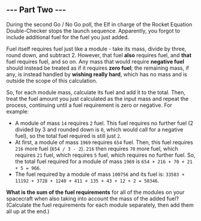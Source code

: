 ## --- Part Two ---

During the second Go / No Go poll, the Elf in charge of the Rocket Equation Double-Checker stops the launch sequence.  Apparently, you forgot to include additional fuel for the fuel you just added.

Fuel itself requires fuel just like a module - take its mass, divide by three, round down, and subtract 2.  However, that fuel **also** requires fuel, and **that** fuel requires fuel, and so on.  Any mass that would require **negative fuel** should instead be treated as if it requires **zero fuel**; the remaining mass, if any, is instead handled by **wishing really hard**, which has no mass and is outside the scope of this calculation.

So, for each module mass, calculate its fuel and add it to the total.  Then, treat the fuel amount you just calculated as the input mass and repeat the process, continuing until a fuel requirement is zero or negative. For example:

* A module of mass ``14`` requires ``2`` fuel.  This fuel requires no further fuel (2 divided by 3 and rounded down is ``0``, which would call for a negative fuel), so the total fuel required is still just ``2``.
* At first, a module of mass ``1969`` requires ``654`` fuel.  Then, this fuel requires ``216`` more fuel (``654 / 3 - 2``).  ``216`` then requires ``70`` more fuel, which requires ``21`` fuel, which requires ``5`` fuel, which requires no further fuel.  So, the total fuel required for a module of mass ``1969`` is ``654 + 216 + 70 + 21 + 5 = 966``.
* The fuel required by a module of mass ``100756`` and its fuel is: ``33583 + 11192 + 3728 + 1240 + 411 + 135 + 43 + 12 + 2 = 50346``.

**What is the sum of the fuel requirements** for all of the modules on your spacecraft when also taking into account the mass of the added fuel? (Calculate the fuel requirements for each module separately, then add them all up at the end.)


